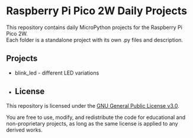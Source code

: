# Raspberry Pi Pico 2W Daily Projects

This repository contains daily MicroPython projects for the Raspberry Pi Pico 2W.  
Each folder is a standalone project with its own .py files and description.

## Projects
- blink_led - different LED variations

- ## License

This repository is licensed under the [GNU General Public License v3.0](LICENSE).

You are free to use, modify, and redistribute the code for educational and non-proprietary projects, as long as the same license is applied to any derived works.

